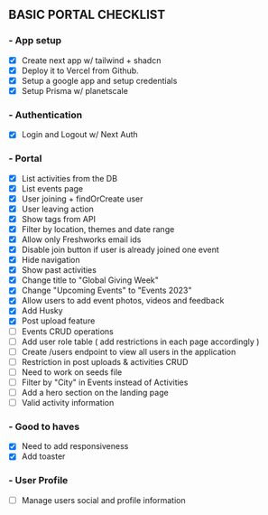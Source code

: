 ## BASIC PORTAL CHECKLIST

### - App setup

- [x] Create next app w/ tailwind + shadcn
- [x] Deploy it to Vercel from Github.
- [x] Setup a google app and setup credentials
- [x] Setup Prisma w/ planetscale

### - Authentication

- [x] Login and Logout w/ Next Auth

### - Portal

- [x] List activities from the DB
- [x] List events page
- [x] User joining + findOrCreate user
- [x] User leaving action
- [x] Show tags from API
- [x] Filter by location, themes and date range
- [x] Allow only Freshworks email ids
- [x] Disable join button if user is already joined one event
- [x] Hide navigation
- [x] Show past activities
- [x] Change title to "Global Giving Week"
- [x] Change "Upcoming Events" to "Events 2023"
- [x] Allow users to add event photos, videos and feedback
- [x] Add Husky
- [x] Post upload feature
- [ ] Events CRUD operations
- [ ] Add user role table ( add restrictions in each page accordingly )
- [ ] Create /users endpoint to view all users in the application
- [ ] Restriction in post uploads & activities CRUD
- [ ] Need to work on seeds file
- [ ] Filter by "City" in Events instead of Activities
- [ ] Add a hero section on the landing page
- [ ] Valid activity information

### - Good to haves

- [x] Need to add responsiveness
- [x] Add toaster

### - User Profile

- [ ] Manage users social and profile information
